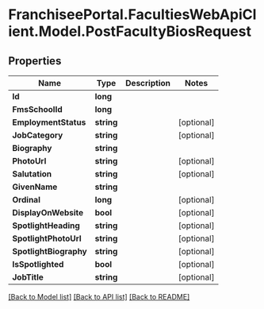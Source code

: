 # FranchiseePortal.FacultiesWebApiClient.Model.PostFacultyBiosRequest

## Properties

Name | Type | Description | Notes
------------ | ------------- | ------------- | -------------
**Id** | **long** |  | 
**FmsSchoolId** | **long** |  | 
**EmploymentStatus** | **string** |  | [optional] 
**JobCategory** | **string** |  | [optional] 
**Biography** | **string** |  | 
**PhotoUrl** | **string** |  | [optional] 
**Salutation** | **string** |  | [optional] 
**GivenName** | **string** |  | 
**Ordinal** | **long** |  | [optional] 
**DisplayOnWebsite** | **bool** |  | [optional] 
**SpotlightHeading** | **string** |  | [optional] 
**SpotlightPhotoUrl** | **string** |  | [optional] 
**SpotlightBiography** | **string** |  | [optional] 
**IsSpotlighted** | **bool** |  | [optional] 
**JobTitle** | **string** |  | [optional] 

[[Back to Model list]](../README.md#documentation-for-models) [[Back to API list]](../README.md#documentation-for-api-endpoints) [[Back to README]](../README.md)

